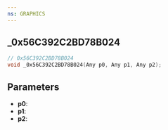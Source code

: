 ```yaml
---
ns: GRAPHICS
---
```

## _0x56C392C2BD78B024

```c
// 0x56C392C2BD78B024
void _0x56C392C2BD78B024(Any p0, Any p1, Any p2);
```

## Parameters
* **p0**:
* **p1**:
* **p2**:
